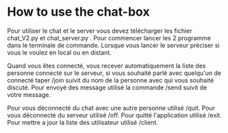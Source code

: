 # How to use the chat-box

Pour utiliser le chat et le server vous devez télécharger les fichier chat_V2.py et chat_server.py .
Pour commencer lancer les 2 programme dans le terminale de commande.
    Lorsque vous lancer le serveur préciser si vous le voulez en local ou en distant.

Quand vous êtes connecté, vous recever automatiquement la liste des personne connecté sur le serveur, si vous souhaité
parlé avec quelqu'un de connecté taper /join suivit du nom de la personne avec qui vous souhaité discuté.
Pour envoyé des message utilisé la commande /send suivit de votre message.

Pour vous déconnecté du chat avec une autre personne utilisé /quit.
Pour vous déconnecté du serveur utilisé /off.
Pour quitté l'application utilisé /exit.
Pour mettre a jour la liste des utilisateur utilisé /client.
